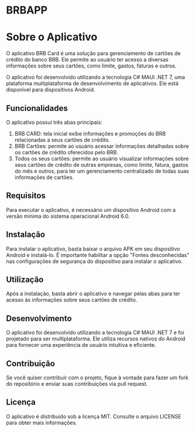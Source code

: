 # BRBAPP
# Sobre o Aplicativo

O aplicativo BRB Card é uma solução para gerenciamento de cartões de crédito do banco BRB. Ele permite ao usuário ter acesso a diversas informações sobre seus cartões, como limite, gastos, faturas e outros.

O aplicativo foi desenvolvido utilizando a tecnologia C# MAUI .NET 7, uma plataforma multiplataforma de desenvolvimento de aplicativos. Ele está disponível para dispositivos Android.

## Funcionalidades

O aplicativo possui três abas principais:

1. BRB CARD: tela inicial exibe informações e promoções do BRB relacionadas a seus cartões de crédito.
2. BRB Cartões: permite ao usuário acessar informações detalhadas sobre os cartões de crédito oferecidos pelo BRB.
3. Todos os seus cartões: permite ao usuário visualizar informações sobre seus cartões de crédito de outras empresas, como limite, fatura, gastos do mês e outros, para ter um gerenciamento centralizado de todas suas informações de cartões.

## Requisitos

Para executar o aplicativo, é necessário um dispositivo Android com a versão mínima do sistema operacional Android 6.0.

## Instalação

Para instalar o aplicativo, basta baixar o arquivo APK em seu dispositivo Android e instalá-lo. É importante habilitar a opção "Fontes desconhecidas" nas configurações de segurança do dispositivo para instalar o aplicativo.

## Utilização

Após a instalação, basta abrir o aplicativo e navegar pelas abas para ter acesso às informações sobre seus cartões de crédito.

## Desenvolvimento

O aplicativo foi desenvolvido utilizando a tecnologia C# MAUI .NET 7 e foi projetado para ser multiplataforma. Ele utiliza recursos nativos do Android para fornecer uma experiência de usuário intuitiva e eficiente.

## Contribuição

Se você quiser contribuir com o projeto, fique à vontade para fazer um fork do repositório e enviar suas contribuições via pull request.

## Licença

O aplicativo é distribuído sob a licença MIT. Consulte o arquivo LICENSE para obter mais informações.
